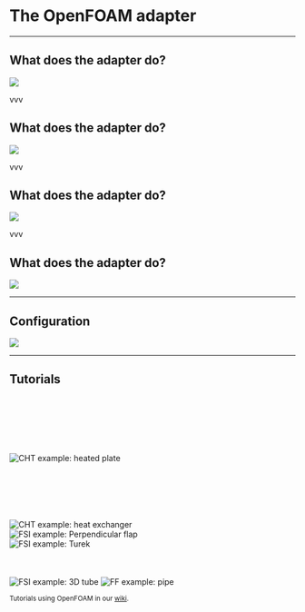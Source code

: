 # The OpenFOAM adapter

---

## What does the adapter do?

<img src="images/openfoam/openfoam_adapter_overview_linking.svg" />

vvv

## What does the adapter do?

<img src="images/openfoam/openfoam_adapter_overview_data.svg" />

vvv

## What does the adapter do?

<img src="images/openfoam/openfoam_adapter_overview_checkpointing.svg" />

vvv

## What does the adapter do?

<img src="images/openfoam/openfoam_adapter_overview_timestep.svg" />

---

## Configuration

<img src="images/openfoam/config.svg" />

---

## Tutorials

<div class="container">
    <div class="col">
        <img src="images/openfoam/openfoam-openfoam_flat_plate_surface_T_poster_RBG.png" alt="CHT example: heated plate" style="margin-top:100px" /><br/>
        <img src="images/openfoam/openfoam-calculix_heat_exchanger_streamlines.png" alt="CHT example: heat exchanger" style="margin-top:100px"/>
    </div>
    <div class="col">
        <img src="images/openfoam/flap_perp.png" alt="FSI example: Perpendicular flap" /><br/>
        <img src="images/openfoam/cylinderFlap.png" alt="FSI example: Turek" />
    </div>
    <div class="col">
        <img src="images/openfoam/3DTube_scaled.png" alt="FSI example: 3D tube" style="margin-top:50px" />
        <img src="images/openfoam/pipe-pipe_rainbow_rotated.png" alt="FF example: pipe" style="margin-top:50px" />
    </div>
</div>

<small>Tutorials using OpenFOAM in our <a href="https://github.com/precice/precice/wiki">wiki</a>.</small>

